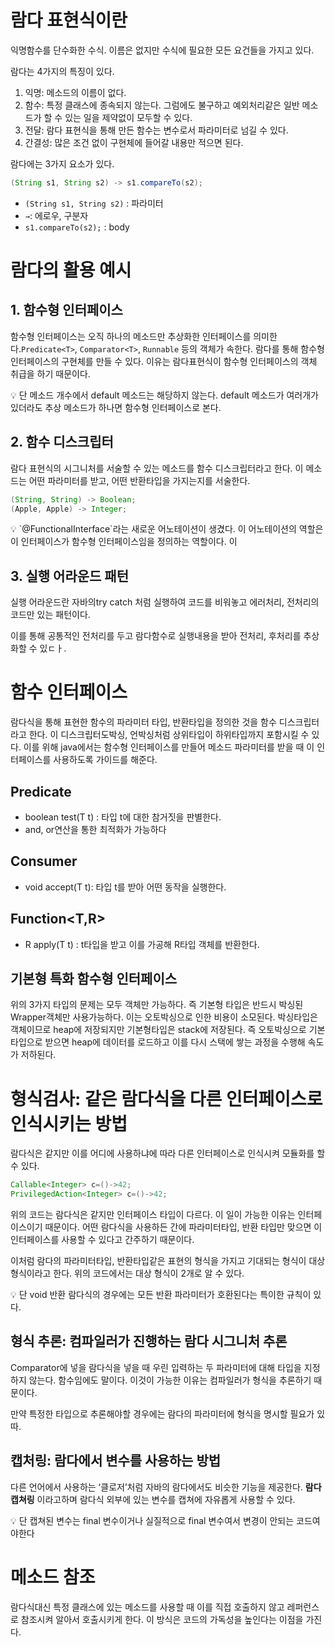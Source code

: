 # 람다 표현식이란

익명함수를 단수화한 수식. 이름은 없지만 수식에 필요한 모든 요건들을 가지고 있다.

람다는 4가지의 특징이 있다.

1. 익명: 메소드의 이름이 없다.
2. 함수: 특정 클래스에 종속되지 않는다. 그럼에도 불구하고 예외처리같은 일반 메소드가 할 수 있는 일을 제약없이 모두할 수 있다.
3. 전달: 람다 표현식을 통해 만든 함수는 변수로서 파라미터로 넘길 수 있다.
4. 간결성: 많은 조건 없이 구현체에 들어갈 내용만 적으면 된다.

람다에는 3가지 요소가 있다.

```java
(String s1, String s2) -> s1.compareTo(s2);
```

- `(String s1, String s2)` : 파라미터
- `→`: 에로우, 구분자
- `s1.compareTo(s2);` : body

# 람다의 활용 예시

## 1. 함수형 인터페이스

함수형 인터페이스는 오직 하나의 메소드만 추상화한 인터페이스를 의미한다.`Predicate<T>`, `Comparator<T>`, `Runnable` 등의 객체가 속한다.
람다를 통해 함수형 인터페이스의 구현체를 만들 수 있다. 이유는 람다표현식이 함수형 인터페이스의 객체 취급을 하기 때문이다.

<aside>
💡 단 메소드 개수에서 default 메소드는 해당하지 않는다. default 메소드가 여러개가 있더라도 추상 메소드가 하나면 함수형 인터페이스로 본다.

</aside>

## 2. 함수 디스크립터

람다 표현식의 시그니처를 서술할 수 있는 메소드를 함수 디스크립터라고 한다. 이 메소드는 어떤 파라미터를 받고, 어떤 반환타입을 가지는지를 서술한다.

```java
(String, String) -> Boolean;
(Apple, Apple) -> Integer;
```

<aside>
💡 `@FunctionalInterface`라는 새로운 어노테이션이 생겼다. 이 어노테이션의 역할은 이 인터페이스가 함수형 인터페이스임을 정의하는 역할이다. 이

</aside>

## 3. 실행 어라운드 패턴

실행 어라운드란 자바의try catch 처럼 실행하여 코드를 비워놓고 에러처리, 전처리의 코드만 있는 패턴이다.

이를 통해 공통적인 전처리를 두고 람다함수로 실행내용을 받아 전처리, 후처리를 추상화할 수 있ㄷㅏ.

# 함수 인터페이스

람다식을 통해 표현한 함수의 파라미터 타입, 반환타입을 정의한 것을 함수 디스크립터라고 한다. 이 디스크립터도박싱, 언박싱처럼 상위타입이 하위타입까지 포함시킬 수 있다. 이를 위해 java에서는 함수형 인터페이스를 만들어 메소드 파라미터를 받을 때 이 인터페이스를 사용하도록 가이드를 해준다.

## Predicate<T>

- boolean test(T t) : 타입 t에 대한 참거짓을 판별한다.
- and, or연산을 통한 최적화가 가능하다

## Consumer<T>

- void accept(T t): 타입 t를 받아 어떤 동작을 실행한다.

## Function<T,R>

- R apply(T t) : t타입을 받고 이를 가공해 R타입 객체를 반환한다.

## 기본형 특화 함수형 인터페이스

위의 3가지 타입의 문제는 모두 객체만 가능하다. 즉 기본형 타입은 반드시 박싱된 Wrapper객체만 사용가능하다. 이는 오토박싱으로 인한 비용이 소모된다. 박싱타입은 객체이므로 heap에 저장되지만 기본형타입은 stack에 저장된다. 즉 오토박싱으로 기본타입으로 받으면 heap에 데이터를 로드하고 이를 다시 스택에 쌓는 과정을 수행해 속도가 저하된다.

# 형식검사: 같은 람다식을 다른 인터페이스로 인식시키는 방법

람다식은 같지만 이를 어디에 사용하냐에 따라 다른 인터페이스로 인식시켜 모듈화를 할 수 있다.

```java
Callable<Integer> c=()->42;
PrivilegedAction<Integer> c=()->42;
```

위의 코드는 람다식은 같지만 인터페이스 타입이 다르다. 이 일이 가능한 이유는 인터페이스이기 때문이다. 어떤 람다식을 사용하든 간에 파라미터타입, 반환 타입만 맞으면 이 인터페이스를 사용할 수 있다고 간주하기 때문이다.

이처럼 람다의 파라미터타입, 반환타입같은 표현의 형식을 가지고 기대되는 형식이 대상형식이라고 한다. 위의 코드에서는 대상 형식이 2개로 알 수 있다.

<aside>
💡 단 void 반환 람다식의 경우에는 모든 반환 파라미터가 호환된다는 특이한 규칙이 있다.
</aside>

## 형식 추론: 컴파일러가 진행하는 람다 시그니처 추론

Comparator에 넣을 람다식을 넣을 때 우린 입력하는 두 파라미터에 대해 타입을 지정하지 않는다. 함수임에도 말이다. 이것이 가능한 이유는 컴파일러가 형식을 추론하기 때문이다.

만약 특정한 타입으로 추론해야할 경우에는 람다의 파라미터에 형식을 명시할 필요가 있따.

## 캡처링: 람다에서 변수를 사용하는 방법

다른 언어에서 사용하는 ‘클로저’처럼 자바의 람다에서도 비슷한 기능을 제공한다. **람다 캡쳐링** 이라고하며 람다식 외부에 있는 변수를 캡쳐에 자유롭게 사용할 수 있다.

<aside>
💡 단 캡쳐된 변수는 final 변수이거나 실질적으로 final 변수여서 변경이 안되는 코드여야한다
</aside>

# 메소드 참조

람다식대신 특정 클래스에 있는 메소드를 사용할 때 이를 직접 호출하지 않고 레퍼런스로 참조시켜 알아서 호출시키게 한다. 이 방식은 코드의 가독성을 높인다는 이점을 가진다.